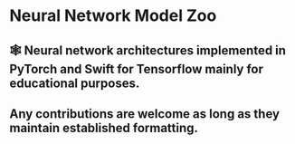 # Neural Network Model Zoo

## 🕸️ Neural network architectures implemented in PyTorch and Swift for Tensorflow mainly for educational purposes.

## Any contributions are welcome as long as they maintain established formatting.
